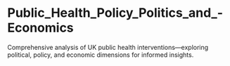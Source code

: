 # Public_Health_Policy_Politics_and_-Economics
Comprehensive analysis of UK public health interventions—exploring political, policy, and economic dimensions for informed insights.
